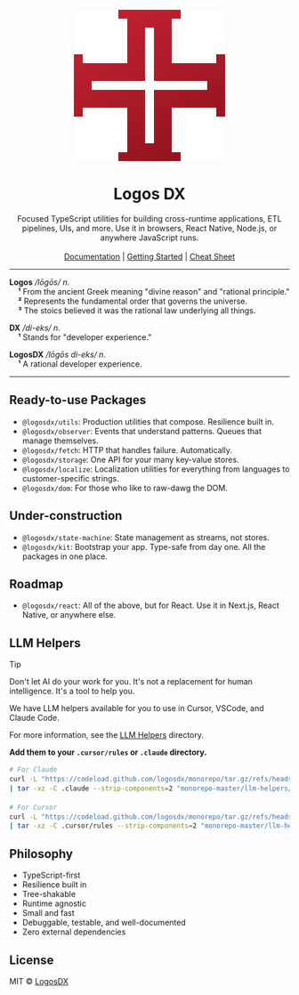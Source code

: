 <p align="center">
    <a href="https://logosdx.dev">
        <img src="./docs/public/images/logo.png" alt="LogosDX"/>
    </a>
</p>

<h1 align="center">Logos DX</h1>

<p align="center">
    Focused TypeScript utilities for building cross-runtime applications, ETL pipelines, UIs, and more. Use it in browsers, React Native, Node.js, or anywhere JavaScript runs.
    <br/>
    <br/>
    <a href="https://logosdx.dev/">Documentation</a> |
    <a href="https://logosdx.dev/getting-started.html">Getting Started</a> |
    <a href="https://logosdx.dev/cheat-sheet.html">Cheat Sheet</a>
</p>

---

**Logos** */lōgōs/ n.*<br/>
&nbsp;&nbsp;&nbsp;&nbsp;**¹** From the ancient Greek meaning "divine reason" and "rational principle."<br/>
&nbsp;&nbsp;&nbsp;&nbsp;**²** Represents the fundamental order that governs the universe.<br/>
&nbsp;&nbsp;&nbsp;&nbsp;**³** The stoics believed it was the rational law underlying all things.<br/>

**DX** */di-eks/ n.*<br/>
&nbsp;&nbsp;&nbsp;&nbsp;**¹** Stands for "developer experience."<br/>

**LogosDX** */lōgōs di-eks/ n.*<br/>
&nbsp;&nbsp;&nbsp;&nbsp;**¹** A rational developer experience.<br/>

---

## Ready-to-use Packages

- `@logosdx/utils`: Production utilities that compose. Resilience built in.
- `@logosdx/observer`: Events that understand patterns. Queues that manage themselves.
- `@logosdx/fetch`: HTTP that handles failure. Automatically.
- `@logosdx/storage`: One API for your many key-value stores.
- `@logosdx/localize`: Localization utilities for everything from languages to customer-specific strings.
- `@logosdx/dom`: For those who like to raw-dawg the DOM.

## Under-construction

- `@logosdx/state-machine`: State management as streams, not stores.
- `@logosdx/kit`: Bootstrap your app. Type-safe from day one. All the packages in one place.

## Roadmap

- `@logosdx/react`: All of the above, but for React. Use it in Next.js, React Native, or anywhere else.

## LLM Helpers

> [!TIP]
> Don't let AI do your work for you. It's not a replacement for human intelligence. It's a tool to help you.

We have LLM helpers available for you to use in Cursor, VSCode, and Claude Code.

For more information, see the [LLM Helpers](./llm-helpers/README.md) directory.

**Add them to your `.cursor/rules` or `.claude` directory.**

```bash
# For Claude
curl -L "https://codeload.github.com/logosdx/monorepo/tar.gz/refs/heads/master" \
| tar -xz -C .claude --strip-components=2 "monorepo-master/llm-helpers/*.md"

# For Cursor
curl -L "https://codeload.github.com/logosdx/monorepo/tar.gz/refs/heads/master" \
| tar -xz -C .cursor/rules --strip-components=2 "monorepo-master/llm-helpers/*.md"
```

## Philosophy

- TypeScript-first
- Resilience built in
- Tree-shakable
- Runtime agnostic
- Small and fast
- Debuggable, testable, and well-documented
- Zero external dependencies

## License

MIT © [LogosDX](https://logosdx.dev)